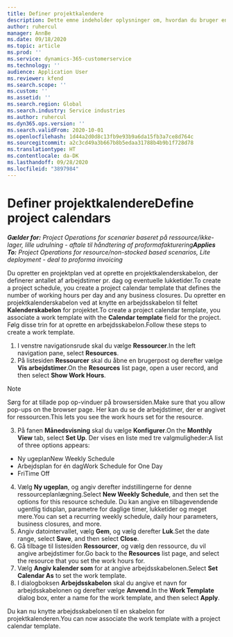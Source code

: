 ```yaml
---
title: Definer projektkalendere
description: Dette emne indeholder oplysninger om, hvordan du bruger en projektkalender til at spore projektplanlægningen.
author: ruhercul
manager: AnnBe
ms.date: 09/18/2020
ms.topic: article
ms.prod: ''
ms.service: dynamics-365-customerservice
ms.technology: ''
audience: Application User
ms.reviewer: kfend
ms.search.scope: ''
ms.custom: ''
ms.assetid: ''
ms.search.region: Global
ms.search.industry: Service industries
ms.author: ruhercul
ms.dyn365.ops.version: ''
ms.search.validFrom: 2020-10-01
ms.openlocfilehash: 1d44a2d0d8c13fb9e93b9a6da15fb3a7ce8d764c
ms.sourcegitcommit: a2c3cd49a3b667b8b5edaa31788b4b9b1f728d78
ms.translationtype: HT
ms.contentlocale: da-DK
ms.lasthandoff: 09/28/2020
ms.locfileid: "3897984"
---
```

# <a name="define-project-calendars"></a><span data-ttu-id="8ed42-103">Definer projektkalendere</span><span class="sxs-lookup"><span data-stu-id="8ed42-103">Define project calendars</span></span>

<span data-ttu-id="8ed42-104">_**Gælder for:** Project Operations for scenarier baseret på ressource/ikke-lager, lille udrulning - aftale til håndtering af proformafakturering_</span><span class="sxs-lookup"><span data-stu-id="8ed42-104">_**Applies To:** Project Operations for resource/non-stocked based scenarios, Lite deployment - deal to proforma invoicing_</span></span>

<span data-ttu-id="8ed42-105">Du opretter en projektplan ved at oprette en projektkalenderskabelon, der definerer antallet af arbejdstimer pr. dag og eventuelle lukketider.</span><span class="sxs-lookup"><span data-stu-id="8ed42-105">To create a project schedule, you create a project calendar template that defines the number of working hours per day and any business closures.</span></span> <span data-ttu-id="8ed42-106">Du opretter en projektkalenderskabelon ved at knytte en arbejdsskabelon til feltet **Kalenderskabelon** for projektet.</span><span class="sxs-lookup"><span data-stu-id="8ed42-106">To create a project calendar template, you associate a work template with the **Calendar template** field for the project.</span></span> <span data-ttu-id="8ed42-107">Følg disse trin for at oprette en arbejdsskabelon.</span><span class="sxs-lookup"><span data-stu-id="8ed42-107">Follow these steps to create a work template.</span></span>

1. <span data-ttu-id="8ed42-108">I venstre navigationsrude skal du vælge **Ressourcer**.</span><span class="sxs-lookup"><span data-stu-id="8ed42-108">In the left navigation pane, select **Resources**.</span></span> 
2. <span data-ttu-id="8ed42-109">På listesiden **Ressourcer** skal du åbne en brugerpost og derefter vælge **Vis arbejdstimer**.</span><span class="sxs-lookup"><span data-stu-id="8ed42-109">On the **Resources** list page, open a user record, and then select **Show Work Hours**.</span></span>

  > [!NOTE]
  > <span data-ttu-id="8ed42-110">Sørg for at tillade pop op-vinduer på browsersiden.</span><span class="sxs-lookup"><span data-stu-id="8ed42-110">Make sure that you allow pop-ups on the browser page.</span></span> <span data-ttu-id="8ed42-111">Her kan du se de arbejdstimer, der er angivet for ressourcen.</span><span class="sxs-lookup"><span data-stu-id="8ed42-111">This lets you see the work hours set for the resource.</span></span>
  
3. <span data-ttu-id="8ed42-112">På fanen **Månedsvisning** skal du vælge **Konfigurer**.</span><span class="sxs-lookup"><span data-stu-id="8ed42-112">On the **Monthly View** tab, select **Set Up**.</span></span> <span data-ttu-id="8ed42-113">Der vises en liste med tre valgmuligheder:</span><span class="sxs-lookup"><span data-stu-id="8ed42-113">A list of three options appears:</span></span> 

  - <span data-ttu-id="8ed42-114">Ny ugeplan</span><span class="sxs-lookup"><span data-stu-id="8ed42-114">New Weekly Schedule</span></span>
  - <span data-ttu-id="8ed42-115">Arbejdsplan for én dag</span><span class="sxs-lookup"><span data-stu-id="8ed42-115">Work Schedule for One Day</span></span>
  - <span data-ttu-id="8ed42-116">Fri</span><span class="sxs-lookup"><span data-stu-id="8ed42-116">Time Off</span></span>

4. <span data-ttu-id="8ed42-117">Vælg **Ny ugeplan**, og angiv derefter indstillingerne for denne ressourceplanlægning.</span><span class="sxs-lookup"><span data-stu-id="8ed42-117">Select **New Weekly Schedule**, and then set the options for this resource schedule.</span></span> <span data-ttu-id="8ed42-118">Du kan angive en tilbagevendende ugentlig tidsplan, parametre for daglige timer, lukketider og meget mere.</span><span class="sxs-lookup"><span data-stu-id="8ed42-118">You can set a recurring weekly schedule, daily hour parameters, business closures, and more.</span></span>
5. <span data-ttu-id="8ed42-119">Angiv datointervallet, vælg **Gem**, og vælg derefter **Luk**.</span><span class="sxs-lookup"><span data-stu-id="8ed42-119">Set the date range, select **Save**, and then select **Close**.</span></span> 
6. <span data-ttu-id="8ed42-120">Gå tilbage til listesiden **Ressourcer**, og vælg den ressource, du vil angive arbejdstimer for.</span><span class="sxs-lookup"><span data-stu-id="8ed42-120">Go back to the **Resources** list page, and select the resource that you set the work hours for.</span></span> 
7. <span data-ttu-id="8ed42-121">Vælg **Angiv kalender som** for at angive arbejdsskabelonen.</span><span class="sxs-lookup"><span data-stu-id="8ed42-121">Select **Set Calendar As** to set the work template.</span></span> 
8. <span data-ttu-id="8ed42-122">I dialogboksen **Arbejdsskabelon** skal du angive et navn for arbejdsskabelonen og derefter vælge **Anvend.**</span><span class="sxs-lookup"><span data-stu-id="8ed42-122">In the **Work Template** dialog box, enter a name for the work template, and then select **Apply**.</span></span> 

<span data-ttu-id="8ed42-123">Du kan nu knytte arbejdsskabelonen til en skabelon for projektkalenderen.</span><span class="sxs-lookup"><span data-stu-id="8ed42-123">You can now associate the work template with a project calendar template.</span></span>
